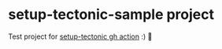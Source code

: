 # setup-tectonic-sample project
Test project for [setup-tectonic gh action](https://github.com/WtfJoke/setup-tectonic) :) 🎉
